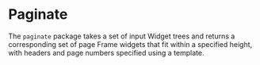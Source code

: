# Paginate

The `paginate` package takes a set of input Widget trees and returns a corresponding set of page Frame widgets that fit within a specified height, with headers and page numbers specified using a template.


